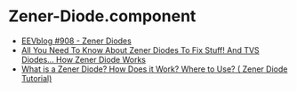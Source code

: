 # Zener-Diode.component
- [EEVblog #908 - Zener Diodes](https://youtu.be/O0ifJ4oVdG4)
- [All You Need To Know About Zener Diodes To Fix Stuff! And TVS Diodes... How Zener Diode Works](https://youtu.be/trjbHhLERic)
- [What is a Zener Diode? How Does it Work? Where to Use? ( Zener Diode Tutorial)](https://youtu.be/-JmtvjQFkVE)
